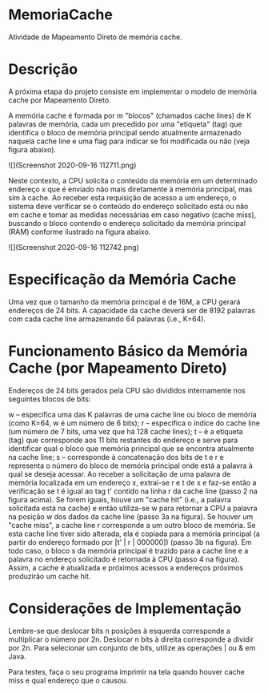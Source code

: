 # MemoriaCache
Atividade de Mapeamento Direto de memória cache.

# Descrição
A próxima etapa do projeto consiste em implementar o modelo de memória cache por Mapeamento Direto.

A memória cache é formada por m "blocos" (chamados cache lines) de K palavras de memória, cada um precedido por uma "etiqueta" (tag) que identifica o bloco de memória principal sendo atualmente armazenado naquela cache line e uma flag para indicar se foi modificada ou não (veja figura abaixo).

![](Screenshot 2020-09-16 112711.png)

Neste contexto, a CPU solicita o conteúdo da memória em um determinado endereço x que é enviado não mais diretamente à memória principal, mas sim à cache. Ao receber esta requisição de acesso a um endereço, o sistema deve verificar se o conteúdo do endereço solicitado está ou não em cache e tomar as medidas necessárias em caso negativo (cache miss), buscando o bloco contendo o endereço solicitado da memória principal (RAM) conforme ilustrado na figura abaixo.

![](Screenshot 2020-09-16 112742.png)

# Especificação da Memória Cache
Uma vez que o tamanho da memória principal é de 16M, a CPU gerará endereços de 24 bits. A capacidade da cache deverá ser de 8192 palavras com cada cache line armazenando 64 palavras (i.e., K=64).

# Funcionamento Básico da Memória Cache (por Mapeamento Direto)
Endereços de 24 bits gerados pela CPU são divididos internamente nos seguintes blocos de bits:

w – especifica uma das K palavras de uma cache line ou bloco de memória (como K=64, w é um número de 6 bits);
r – especifica o índice do cache line (um número de 7 bits, uma vez que há 128 cache lines);
t – é a etiqueta (tag) que corresponde aos 11 bits restantes do endereço e serve para identificar qual o bloco que memória principal que se encontra atualmente na cache line;
s – corresponde à concatenação dos bits de t e r e representa o número do bloco de memória principal onde está a palavra à qual se deseja acessar.
Ao receber a solicitação de uma palavra de memória localizada em um endereço x, extrai-se r e t de x e faz-se então a verificação se t é igual ao tag t' contido na linha r da cache line (passo 2 na figura acima). Se forem iguais, houve um "cache hit" (i.e., a palavra solicitada está na cache) e então utiliza-se w para retornar à CPU a palavra na posição w dos dados da cache line (passo 3a na figura). Se houver um "cache miss", a cache line r corresponde a um outro bloco de memória. Se esta cache line tiver sido alterada, ela é copiada para a memória principal (a partir do endereço formado por [t' | r | 000000]) (passo 3b na figura). Em todo caso, o bloco s da memória principal é trazido para a cache line e a palavra no endereço solicitado é retornada à CPU (passo 4 na figura). Assim, a cache é atualizada e próximos acessos a endereços próximos produzirão um cache hit.

# Considerações de Implementação
Lembre-se que deslocar bits n posições à esquerda corresponde a multiplicar o número por 2n. Deslocar n bits à direita corresponde a dividir por 2n. Para selecionar um conjunto de bits, utilize as operações | ou & em Java.

Para testes, faça o seu programa imprimir na tela quando houver cache miss e qual endereço que o causou.
